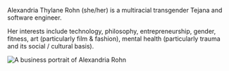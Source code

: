 Alexandria Thylane Rohn (she/her) is a multiracial transgender Tejana and software engineer.

Her interests include technology, philosophy, entrepreneurship, gender, fitness, art (particularly film & fashion), mental health (particularly trauma and its social / cultural basis).

![A business portrait of Alexandria Rohn](https://github.com/alexathylane/alexathylane.github.io/assets/2986736/afb7bee8-1969-4e4f-8ca3-117d2552d85c)
